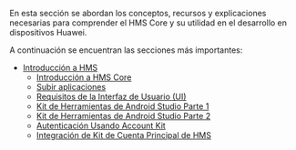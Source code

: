 
En esta sección se abordan los conceptos, recursos y explicaciones necesarias para comprender el HMS Core y su utilidad en el desarrollo en dispositivos Huawei.

A continuación se encuentran las secciones más importantes:

  - [Introducción a HMS](./HMS/Fundamentos%20&%20Teoría/Introducción%20a%20HMS.md)
	- [Introducción a HMS Core](./Fundamentos%20&%20Teoría/Introducción%20a%20HMS%20Core.md)
	- [Subir aplicaciones](./Fundamentos%20&%20Teoría/Subir%20aplicaciones.md)
	- [Requisitos de la Interfaz de Usuario (UI)](./Fundamentos%20&%20Teoría/Requisitos%20de%20la%20Interfaz%20de%20Usuario%20(UI).md)
	- [Kit de Herramientas de Android Studio Parte 1](./Fundamentos%20&%20Teoría/Kit%20de%20Herramientas%20de%20Android%20Studio%20Parte%201.md)
	- [Kit de Herramientas de Android Studio Parte 2](./Fundamentos%20&%20Teoría/Kit%20de%20Herramientas%20de%20Android%20Studio%20Parte%202.md)
  	- [Autenticación Usando Account Kit](./Fundamentos%20&%20Teoría/Autenticación%20Usando%20Account%20Kit.md)
   	- [Integración de Kit de Cuenta Principal de HMS](./Fundamentos%20&%20Teoría/Integración%20de%20Kit%20de%20Cuenta%20Principal%20de%20HMS.md)	 	

